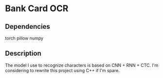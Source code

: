# Bank Card OCR
## Dependencies
torch
pillow
numpy

## Description
The model I use to recognize characters is based on CNN + RNN + CTC. I'm considering to rewrite this project using C++ if I'm spare.
